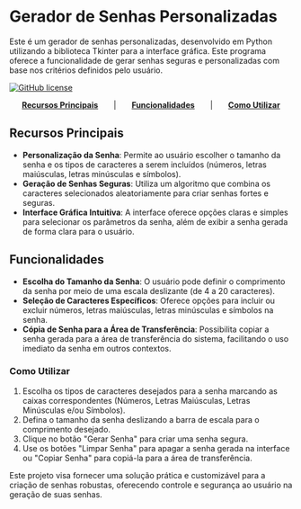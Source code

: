 # Gerador de Senhas Personalizadas

Este é um gerador de senhas personalizadas, desenvolvido em Python utilizando a biblioteca Tkinter para a interface gráfica. Este programa oferece a funcionalidade de gerar senhas seguras e personalizadas com base nos critérios definidos pelo usuário.

[![GitHub license](https://img.shields.io/badge/license-MIT-blue.svg)](https://github.com/IvandeCoelho/geradorSenha/blob/main/LICENSE)

<div align="center">

[**Recursos Principais**](#recursos-principais)&nbsp; &nbsp; &nbsp; &nbsp;|&nbsp; &nbsp; &nbsp; &nbsp;[**Funcionalidades**](#funcionalidades)&nbsp; &nbsp; &nbsp; &nbsp;|&nbsp; &nbsp; &nbsp; &nbsp;[**Como Utilizar**](#como-utilizar)
    
</div>


## Recursos Principais

- **Personalização da Senha**: Permite ao usuário escolher o tamanho da senha e os tipos de caracteres a serem incluídos (números, letras maiúsculas, letras minúsculas e símbolos).
- **Geração de Senhas Seguras**: Utiliza um algoritmo que combina os caracteres selecionados aleatoriamente para criar senhas fortes e seguras.
- **Interface Gráfica Intuitiva**: A interface oferece opções claras e simples para selecionar os parâmetros da senha, além de exibir a senha gerada de forma clara para o usuário.

## Funcionalidades

- **Escolha do Tamanho da Senha**: O usuário pode definir o comprimento da senha por meio de uma escala deslizante (de 4 a 20 caracteres).
- **Seleção de Caracteres Específicos**: Oferece opções para incluir ou excluir números, letras maiúsculas, letras minúsculas e símbolos na senha.
- **Cópia de Senha para a Área de Transferência**: Possibilita copiar a senha gerada para a área de transferência do sistema, facilitando o uso imediato da senha em outros contextos.

### Como Utilizar

1. Escolha os tipos de caracteres desejados para a senha marcando as caixas correspondentes (Números, Letras Maiúsculas, Letras Minúsculas e/ou Símbolos).
2. Defina o tamanho da senha deslizando a barra de escala para o comprimento desejado.
3. Clique no botão "Gerar Senha" para criar uma senha segura.
4. Use os botões "Limpar Senha" para apagar a senha gerada na interface ou "Copiar Senha" para copiá-la para a área de transferência.

Este projeto visa fornecer uma solução prática e customizável para a criação de senhas robustas, oferecendo controle e segurança ao usuário na geração de suas senhas.
